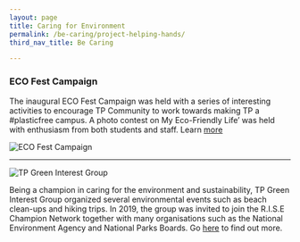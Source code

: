```yaml
---
layout: page
title: Caring for Environment
permalink: /be-caring/project-helping-hands/
third_nav_title: Be Caring

---
```

### ECO Fest Campaign ###
The inaugural ECO Fest Campaign was held with a series of interesting activities to encourage TP Community to work towards making TP a #plasticfree campus. A photo contest on My Eco-Friendly Life’ was held with enthusiasm from both students and staff. Learn [more](https://www.instagram.com/p/CCm7zaGHYBL/?utm_source=ig_web_copy_link)

![ECO Fest Campaign]({{site.baseurl}}/images/EcoFest4.JPG)

---

![TP Green Interest Group]({{site.baseurl}}/images/BeCaring-green_interest_grp1.jpg)

Being a champion in caring for the environment and sustainability, TP Green Interest Group organized several environmental events such as beach clean-ups and hiking trips. In 2019, the group was invited to join the R.I.S.E Champion Network together with many organisations such as the National Environment Agency and National Parks Boards. Go [here](https://www.instagram.com/tpgig/) to find out more. 
